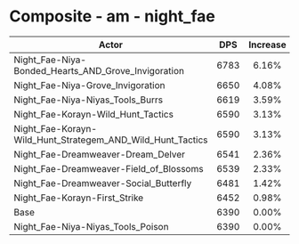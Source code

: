 # Composite - am - night_fae
| Actor | DPS | Increase |
|---|:---:|:---:|
|Night_Fae-Niya-Bonded_Hearts_AND_Grove_Invigoration|6783|6.16%|
|Night_Fae-Niya-Grove_Invigoration|6650|4.08%|
|Night_Fae-Niya-Niyas_Tools_Burrs|6619|3.59%|
|Night_Fae-Korayn-Wild_Hunt_Tactics|6590|3.13%|
|Night_Fae-Korayn-Wild_Hunt_Strategem_AND_Wild_Hunt_Tactics|6590|3.13%|
|Night_Fae-Dreamweaver-Dream_Delver|6541|2.36%|
|Night_Fae-Dreamweaver-Field_of_Blossoms|6539|2.33%|
|Night_Fae-Dreamweaver-Social_Butterfly|6481|1.42%|
|Night_Fae-Korayn-First_Strike|6452|0.98%|
|Base|6390|0.00%|
|Night_Fae-Niya-Niyas_Tools_Poison|6390|0.00%|
